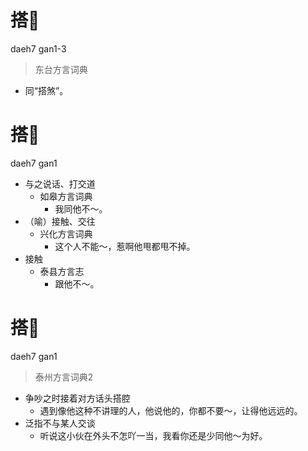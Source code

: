# 搭𠵹
daeh7 gan1-3
> 东台方言词典
- 同“搭煞”。

# 搭𠵹
daeh7 gan1
+ 与之说话、打交道
  * 如皋方言词典
    - 我同他不～。
+ （喻）接触、交往
  * 兴化方言词典
    - 这个人不能～，惹啊他甩都甩不掉。
+ 接触
  * 泰县方言志
    - 跟他不～。

# 搭𠵹
daeh7 gan1
> 泰州方言词典2
- 争吵之时接着对方话头搭腔
  - 遇到像他这种不讲理的人，他说他的，你都不要～，让得他远远的。
- 泛指不与某人交谈
  - 听说这小伙在外头不怎吖一当，我看你还是少同他～为好。
